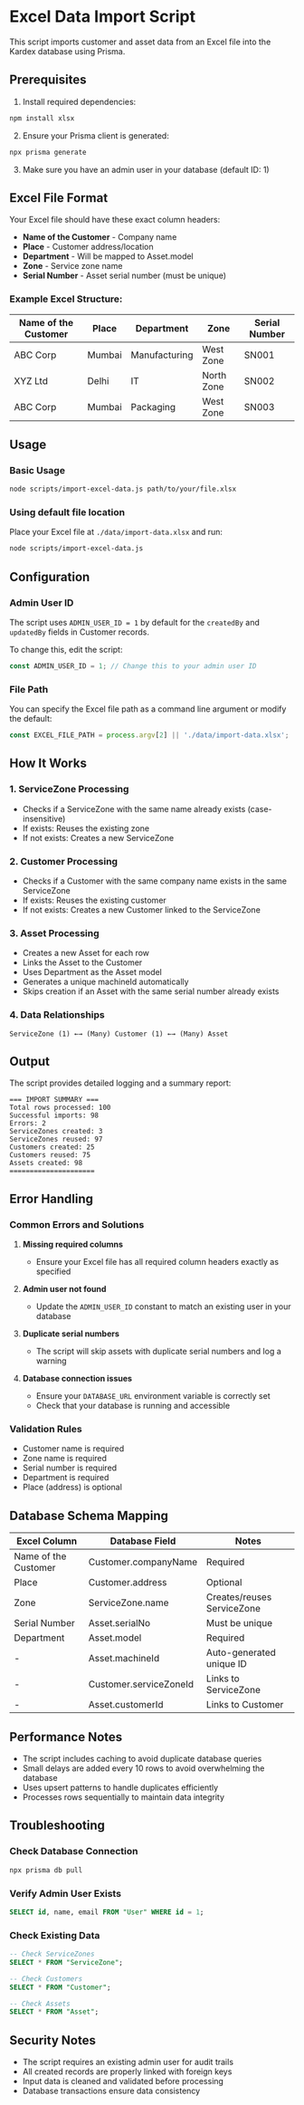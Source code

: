 # Excel Data Import Script

This script imports customer and asset data from an Excel file into the Kardex database using Prisma.

## Prerequisites

1. Install required dependencies:
```bash
npm install xlsx
```

2. Ensure your Prisma client is generated:
```bash
npx prisma generate
```

3. Make sure you have an admin user in your database (default ID: 1)

## Excel File Format

Your Excel file should have these exact column headers:
- **Name of the Customer** - Company name
- **Place** - Customer address/location
- **Department** - Will be mapped to Asset.model
- **Zone** - Service zone name
- **Serial Number** - Asset serial number (must be unique)

### Example Excel Structure:
| Name of the Customer | Place | Department | Zone | Serial Number |
|---------------------|-------|------------|------|---------------|
| ABC Corp | Mumbai | Manufacturing | West Zone | SN001 |
| XYZ Ltd | Delhi | IT | North Zone | SN002 |
| ABC Corp | Mumbai | Packaging | West Zone | SN003 |

## Usage

### Basic Usage
```bash
node scripts/import-excel-data.js path/to/your/file.xlsx
```

### Using default file location
Place your Excel file at `./data/import-data.xlsx` and run:
```bash
node scripts/import-excel-data.js
```

## Configuration

### Admin User ID
The script uses `ADMIN_USER_ID = 1` by default for the `createdBy` and `updatedBy` fields in Customer records. 

To change this, edit the script:
```javascript
const ADMIN_USER_ID = 1; // Change this to your admin user ID
```

### File Path
You can specify the Excel file path as a command line argument or modify the default:
```javascript
const EXCEL_FILE_PATH = process.argv[2] || './data/import-data.xlsx';
```

## How It Works

### 1. ServiceZone Processing
- Checks if a ServiceZone with the same name already exists (case-insensitive)
- If exists: Reuses the existing zone
- If not exists: Creates a new ServiceZone

### 2. Customer Processing
- Checks if a Customer with the same company name exists in the same ServiceZone
- If exists: Reuses the existing customer
- If not exists: Creates a new Customer linked to the ServiceZone

### 3. Asset Processing
- Creates a new Asset for each row
- Links the Asset to the Customer
- Uses Department as the Asset model
- Generates a unique machineId automatically
- Skips creation if an Asset with the same serial number already exists

### 4. Data Relationships
```
ServiceZone (1) ←→ (Many) Customer (1) ←→ (Many) Asset
```

## Output

The script provides detailed logging and a summary report:

```
=== IMPORT SUMMARY ===
Total rows processed: 100
Successful imports: 98
Errors: 2
ServiceZones created: 3
ServiceZones reused: 97
Customers created: 25
Customers reused: 75
Assets created: 98
=====================
```

## Error Handling

### Common Errors and Solutions

1. **Missing required columns**
   - Ensure your Excel file has all required column headers exactly as specified

2. **Admin user not found**
   - Update the `ADMIN_USER_ID` constant to match an existing user in your database

3. **Duplicate serial numbers**
   - The script will skip assets with duplicate serial numbers and log a warning

4. **Database connection issues**
   - Ensure your `DATABASE_URL` environment variable is correctly set
   - Check that your database is running and accessible

### Validation Rules

- Customer name is required
- Zone name is required  
- Serial number is required
- Department is required
- Place (address) is optional

## Database Schema Mapping

| Excel Column | Database Field | Notes |
|--------------|----------------|-------|
| Name of the Customer | Customer.companyName | Required |
| Place | Customer.address | Optional |
| Zone | ServiceZone.name | Creates/reuses ServiceZone |
| Serial Number | Asset.serialNo | Must be unique |
| Department | Asset.model | Required |
| - | Asset.machineId | Auto-generated unique ID |
| - | Customer.serviceZoneId | Links to ServiceZone |
| - | Asset.customerId | Links to Customer |

## Performance Notes

- The script includes caching to avoid duplicate database queries
- Small delays are added every 10 rows to avoid overwhelming the database
- Uses upsert patterns to handle duplicates efficiently
- Processes rows sequentially to maintain data integrity

## Troubleshooting

### Check Database Connection
```bash
npx prisma db pull
```

### Verify Admin User Exists
```sql
SELECT id, name, email FROM "User" WHERE id = 1;
```

### Check Existing Data
```sql
-- Check ServiceZones
SELECT * FROM "ServiceZone";

-- Check Customers  
SELECT * FROM "Customer";

-- Check Assets
SELECT * FROM "Asset";
```

## Security Notes

- The script requires an existing admin user for audit trails
- All created records are properly linked with foreign keys
- Input data is cleaned and validated before processing
- Database transactions ensure data consistency
